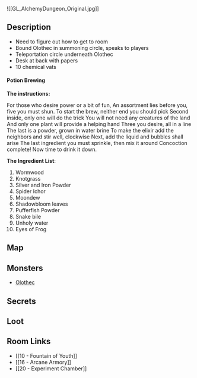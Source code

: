 ![[GL_AlchemyDungeon_Original.jpg]]
## Description

* Need to figure out how to get to room
* Bound Olothec in summoning circle, speaks to players
* Teleportation circle underneath Olothec
* Desk at back with papers
* 10 chemical vats

#### Potion Brewing
**The instructions:**

For those who desire power or a bit of fun,
An assortment lies before you, five you must shun.
To start the brew, neither end you should pick
Second inside, only one will do the trick
You will not need any creatures of the land
And only one plant will provide a helping hand
Three you desire, all in a line
The last is a powder, grown in water brine
To make the elixir add the neighbors and stir well, clockwise
Next, add the liquid and bubbles shall arise
The last ingredient you must sprinkle, then mix it around
Concoction complete! Now time to drink it down.



**The Ingredient List**:

1. Wormwood
2. Knotgrass
3. Silver and Iron Powder
4. Spider Ichor
5. Moondew
6. Shadowbloom leaves
7. Pufferfish Powder
8. Snake bile
9. Unholy water
10. Eyes of Frog
## Map

## Monsters

* [Olothec](https://www.dndbeyond.com/monsters/4485962-olothec)

## Secrets

## Loot

## Room Links

*  [[10 - Fountain of Youth]]
*  [[16 - Arcane Armory]]
*  [[20 - Experiment Chamber]]
